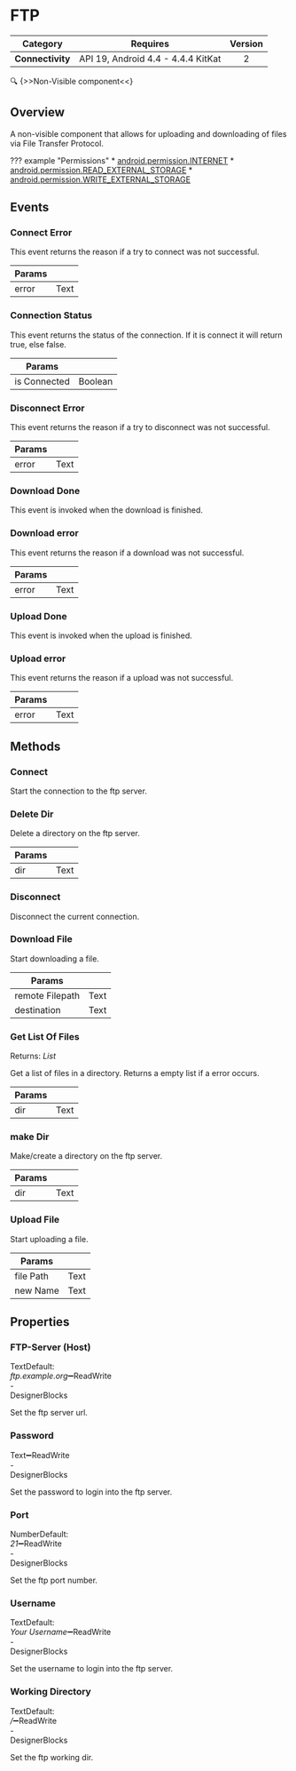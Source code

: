 # FTP

| Category | Requires | Version |
|:--------:|:-------:|:--------:|
|**Connectivity**|<span class="chip chip-any">API 19, Android 4.4 - 4.4.4 KitKat</span>|<span class="chip chip-number">2</span>|

:mag: {>>Non-Visible component<<}

## Overview

A non-visible component that allows for uploading and downloading of files via File Transfer Protocol.

??? example "Permissions"
    * [android.permission.INTERNET](https://developer.android.com/reference/android/Manifest.permission.html#INTERNET)
    * [android.permission.READ_EXTERNAL_STORAGE](https://developer.android.com/reference/android/Manifest.permission.html#READ_EXTERNAL_STORAGE)
    * [android.permission.WRITE_EXTERNAL_STORAGE](https://developer.android.com/reference/android/Manifest.permission.html#WRITE_EXTERNAL_STORAGE)

## Events

### Connect Error

This event returns the reason if a try to connect was not successful.

<div class="block" ai2-block="event" not-rendered="true" value="%7B%22componentName%22:%20%22FTP%22,%20%22name%22:%20%22Connect%20Error%22,%20%22param%22:%20%5B%22error%22%5D%7D"></div>

| Params | []() |
|--------|------|
|error|<span class="chip chip-text">Text</span>|

### Connection Status

This event returns the status of the connection. If it is connect it will return true, else false.

<div class="block" ai2-block="event" not-rendered="true" value="%7B%22componentName%22:%20%22FTP%22,%20%22name%22:%20%22Connection%20Status%22,%20%22param%22:%20%5B%22is%20Connected%22%5D%7D"></div>

| Params | []() |
|--------|------|
|is Connected|<span class="chip chip-boolean">Boolean</span>|

### Disconnect Error

This event returns the reason if a try to disconnect was not successful.

<div class="block" ai2-block="event" not-rendered="true" value="%7B%22componentName%22:%20%22FTP%22,%20%22name%22:%20%22Disconnect%20Error%22,%20%22param%22:%20%5B%22error%22%5D%7D"></div>

| Params | []() |
|--------|------|
|error|<span class="chip chip-text">Text</span>|

### Download Done

This event is invoked when the download is finished.

<div class="block" ai2-block="event" not-rendered="true" value="%7B%22componentName%22:%20%22FTP%22,%20%22name%22:%20%22Download%20Done%22,%20%22param%22:%20%5B%5D%7D"></div>

### Download error

This event returns the reason if a download was not successful.

<div class="block" ai2-block="event" not-rendered="true" value="%7B%22componentName%22:%20%22FTP%22,%20%22name%22:%20%22Download%20error%22,%20%22param%22:%20%5B%22error%22%5D%7D"></div>

| Params | []() |
|--------|------|
|error|<span class="chip chip-text">Text</span>|

### Upload Done

This event is invoked when the upload is finished.

<div class="block" ai2-block="event" not-rendered="true" value="%7B%22componentName%22:%20%22FTP%22,%20%22name%22:%20%22Upload%20Done%22,%20%22param%22:%20%5B%5D%7D"></div>

### Upload error

This event returns the reason if a upload was not successful.

<div class="block" ai2-block="event" not-rendered="true" value="%7B%22componentName%22:%20%22FTP%22,%20%22name%22:%20%22Upload%20error%22,%20%22param%22:%20%5B%22error%22%5D%7D"></div>

| Params | []() |
|--------|------|
|error|<span class="chip chip-text">Text</span>|

## Methods

### Connect

Start the connection to the ftp server.

<div class="block" ai2-block="method" not-rendered="true" value="%7B%22componentName%22:%20%22FTP%22,%20%22name%22:%20%22Connect%22,%20%22output%22:%20false,%20%22param%22:%20%5B%5D%7D"></div>

### Delete Dir

Delete a directory on the ftp server.

<div class="block" ai2-block="method" not-rendered="true" value="%7B%22componentName%22:%20%22FTP%22,%20%22name%22:%20%22Delete%20Dir%22,%20%22output%22:%20false,%20%22param%22:%20%5B%22dir%22%5D%7D"></div>

| Params | []() |
|--------|------|
|dir|<span class="chip chip-text">Text</span>|

### Disconnect

Disconnect the current connection.

<div class="block" ai2-block="method" not-rendered="true" value="%7B%22componentName%22:%20%22FTP%22,%20%22name%22:%20%22Disconnect%22,%20%22output%22:%20false,%20%22param%22:%20%5B%5D%7D"></div>

### Download File

Start downloading a file.

<div class="block" ai2-block="method" not-rendered="true" value="%7B%22componentName%22:%20%22FTP%22,%20%22name%22:%20%22Download%20File%22,%20%22output%22:%20false,%20%22param%22:%20%5B%22remote%20Filepath%22,%20%22destination%22%5D%7D"></div>

| Params | []() |
|--------|------|
|remote Filepath|<span class="chip chip-text">Text</span>|
|destination|<span class="chip chip-text">Text</span>|

### Get List Of Files

<span class="chip chip-list">Returns: <i>List</i></span>

Get a list of files in a directory. Returns a empty list if a error occurs.

<div class="block" ai2-block="method" not-rendered="true" value="%7B%22componentName%22:%20%22FTP%22,%20%22name%22:%20%22Get%20List%20Of%20Files%22,%20%22output%22:%20true,%20%22param%22:%20%5B%22dir%22%5D%7D"></div>

| Params | []() |
|--------|------|
|dir|<span class="chip chip-text">Text</span>|

### make Dir

Make/create a directory on the ftp server.

<div class="block" ai2-block="method" not-rendered="true" value="%7B%22componentName%22:%20%22FTP%22,%20%22name%22:%20%22make%20Dir%22,%20%22output%22:%20false,%20%22param%22:%20%5B%22dir%22%5D%7D"></div>

| Params | []() |
|--------|------|
|dir|<span class="chip chip-text">Text</span>|

### Upload File

Start uploading a file.

<div class="block" ai2-block="method" not-rendered="true" value="%7B%22componentName%22:%20%22FTP%22,%20%22name%22:%20%22Upload%20File%22,%20%22output%22:%20false,%20%22param%22:%20%5B%22file%20Path%22,%20%22new%20Name%22%5D%7D"></div>

| Params | []() |
|--------|------|
|file Path|<span class="chip chip-text">Text</span>|
|new Name|<span class="chip chip-text">Text</span>|

## Properties

### FTP-Server (Host)

<span style="user-select: none; white-space:pre-wrap;"><span class="chip chip-text">Text</span><span class="chip chip-text">Default: <i>ftp.example.org</i></span>:heavy_minus_sign:<span class="chip chip-rw">Read</span><span class="chip chip-rw">Write</span> - <span class="chip chip-bd">Designer</span><span class="chip chip-bd">Blocks</span></span>

Set the ftp server url.

<div class="block" ai2-block="property" not-rendered="true" value="%7B%22componentName%22:%20%22FTP%22,%20%22name%22:%20%22FTP-Server%20(Host)%22,%20%22getter%22:%20true%7D"></div>
<div class="block" ai2-block="property" not-rendered="true" value="%7B%22componentName%22:%20%22FTP%22,%20%22name%22:%20%22FTP-Server%20(Host)%22,%20%22getter%22:%20false%7D"></div>

### Password

<span style="user-select: none; white-space:pre-wrap;"><span class="chip chip-text">Text</span>:heavy_minus_sign:<span class="chip chip-rw">Read</span><span class="chip chip-rw">Write</span> - <span class="chip chip-bd">Designer</span><span class="chip chip-bd">Blocks</span></span>

Set the password to login into the ftp server.

<div class="block" ai2-block="property" not-rendered="true" value="%7B%22componentName%22:%20%22FTP%22,%20%22name%22:%20%22Password%22,%20%22getter%22:%20true%7D"></div>
<div class="block" ai2-block="property" not-rendered="true" value="%7B%22componentName%22:%20%22FTP%22,%20%22name%22:%20%22Password%22,%20%22getter%22:%20false%7D"></div>

### Port

<span style="user-select: none; white-space:pre-wrap;"><span class="chip chip-number">Number</span><span class="chip chip-number">Default: <i>21</i></span>:heavy_minus_sign:<span class="chip chip-rw">Read</span><span class="chip chip-rw">Write</span> - <span class="chip chip-bd">Designer</span><span class="chip chip-bd">Blocks</span></span>

Set the ftp port number.

<div class="block" ai2-block="property" not-rendered="true" value="%7B%22componentName%22:%20%22FTP%22,%20%22name%22:%20%22Port%22,%20%22getter%22:%20true%7D"></div>
<div class="block" ai2-block="property" not-rendered="true" value="%7B%22componentName%22:%20%22FTP%22,%20%22name%22:%20%22Port%22,%20%22getter%22:%20false%7D"></div>

### Username

<span style="user-select: none; white-space:pre-wrap;"><span class="chip chip-text">Text</span><span class="chip chip-text">Default: <i>Your Username</i></span>:heavy_minus_sign:<span class="chip chip-rw">Read</span><span class="chip chip-rw">Write</span> - <span class="chip chip-bd">Designer</span><span class="chip chip-bd">Blocks</span></span>

Set the username to login into the ftp server.

<div class="block" ai2-block="property" not-rendered="true" value="%7B%22componentName%22:%20%22FTP%22,%20%22name%22:%20%22Username%22,%20%22getter%22:%20true%7D"></div>
<div class="block" ai2-block="property" not-rendered="true" value="%7B%22componentName%22:%20%22FTP%22,%20%22name%22:%20%22Username%22,%20%22getter%22:%20false%7D"></div>

### Working Directory

<span style="user-select: none; white-space:pre-wrap;"><span class="chip chip-text">Text</span><span class="chip chip-text">Default: <i>/</i></span>:heavy_minus_sign:<span class="chip chip-rw">Read</span><span class="chip chip-rw">Write</span> - <span class="chip chip-bd">Designer</span><span class="chip chip-bd">Blocks</span></span>

Set the ftp working dir.

<div class="block" ai2-block="property" not-rendered="true" value="%7B%22componentName%22:%20%22FTP%22,%20%22name%22:%20%22Working%20Directory%22,%20%22getter%22:%20true%7D"></div>
<div class="block" ai2-block="property" not-rendered="true" value="%7B%22componentName%22:%20%22FTP%22,%20%22name%22:%20%22Working%20Directory%22,%20%22getter%22:%20false%7D"></div>
